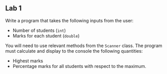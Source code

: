 ## Lab 1


Write a program that takes the following inputs from the user:
 - Number of students (`int`)
 - Marks for each student (`double`)

You will need to use relevant methods from the `Scanner` class. The program must calculate and display to the console the following quantities:
- Highest marks
- Percentage marks for all students with respect to the maximum. 